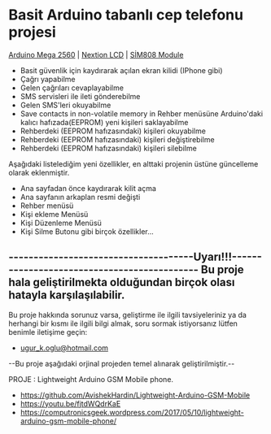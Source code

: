# Basit Arduino tabanlı cep telefonu projesi

[Arduino Mega 2560](https://store.arduino.cc/mega-2560-r3) | [Nextion LCD](https://www.itead.cc/nextion-nx3224t024.html) | [SİM808 Module](https://www.itead.cc/sim808-gsm-gprs-gps-module.html)

* Basit güvenlik için kaydırarak açılan ekran kilidi (IPhone gibi)
* Çağrı yapabilme
* Gelen çağrıları cevaplayabilme
* SMS servisleri ile ileti gönderebilme
* Gelen SMS'leri okuyabilme
* Save contacts in non-volatile memory in Rehber menüsüne Arduino'daki kalıcı hafızada(EEPROM) yeni kişileri saklayabilme
* Rehberdeki (EEPROM hafızasındaki) kişileri okuyabilme
* Rehberdeki (EEPROM hafızasındaki) kişileri değiştirebilme
* Rehberdeki (EEPROM hafızasındaki) kişileri silebilme

Aşağıdaki listelediğim yeni özellikler, en alttaki projenin üstüne güncelleme olarak eklenmiştir.

* Ana sayfadan önce kaydırarak kilit açma 
* Ana sayfanın arkaplan resmi değişti
* Rehber menüsü
* Kişi ekleme Menüsü
* Kişi Düzenleme Menüsü
* Kişi Silme Butonu
  gibi birçok özellikler...


-------------------------------------Uyarı!!!--------------------------------------------
Bu proje hala geliştirilmekta olduğundan birçok olası hatayla karşılaşılabilir.
-------------------------------------------------------------------------------------------------------------

Bu proje hakkında sorunuz varsa, geliştirme ile ilgili tavsiyeleriniz ya da herhangi bir kısmı ile ilgili bilgi almak, soru sormak istiyorsanız lütfen benimle iletişime geçin:

* ugur_k.oglu@hotmail.com


--Bu proje aşağıdaki orjinal projeden temel alınarak geliştirilmiştir.--

PROJE      : Lightweight Arduino GSM Mobile phone.
* https://github.com/AvishekHardin/Lightweight-Arduino-GSM-Mobile
* https://youtu.be/fjtdWQdrKaE
* https://computronicsgeek.wordpress.com/2017/05/10/lightweight-arduino-gsm-mobile-phone/
